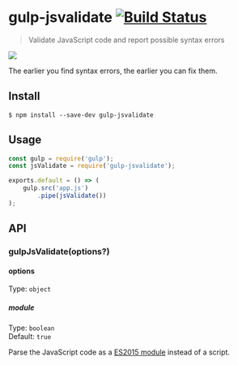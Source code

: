# gulp-jsvalidate [![Build Status](https://travis-ci.org/sindresorhus/gulp-jsvalidate.svg?branch=master)](https://travis-ci.org/sindresorhus/gulp-jsvalidate)

> Validate JavaScript code and report possible syntax errors

![](screenshot.png)

The earlier you find syntax errors, the earlier you can fix them.

## Install

```
$ npm install --save-dev gulp-jsvalidate
```

## Usage

```js
const gulp = require('gulp');
const jsValidate = require('gulp-jsvalidate');

exports.default = () => (
	gulp.src('app.js')
		.pipe(jsValidate())
);
```

## API

### gulpJsValidate(options?)

#### options

Type: `object`

##### module

Type: `boolean`\
Default: `true`

Parse the JavaScript code as a [ES2015 module](https://exploringjs.com/impatient-js/ch_modules.html) instead of a script.
